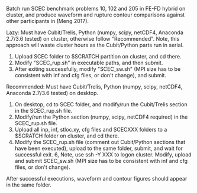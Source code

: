Batch run SCEC benchmark problems 10, 102 and 205 in FE-FD hybrid on cluster, and produce waveform and rupture contour comparisons against other participants in (Meng 2017).

Lazy: Must have Cubit/Trelis, Python (numpy, scipy, netCDF4, Anaconda 2.7/3.6 tested) on cluster, otherwise follow "Recommended". Note, this approach will waste cluster hours as the Cubit/Python parts run in serial.
1. Upload SCEC folder to $SCRATCH partition on cluster, and cd there.
2. Modify "SCEC_rup.sh" in executable paths, and then submit.
3. After exiting successfully, modify "SCEC_sw.sh" (MPI size has to be consistent with inf and cfg files, or don't change), and submit.

Recommended: Must have Cubit/Trelis, Python (numpy, scipy, netCDF4, Anaconda 2.7/3.6 tested) on desktop. 
1. On desktop, cd to SCEC folder, and modify/run the Cubit/Trelis section in the SCEC_rup.sh file.
2. Modify/run the Python section (numpy, scipy, netCDF4 required) in the SCEC_rup.sh file.
3. Upload all inp, inf, stloc.xy, cfg files and SCECXXX folders to a $SCRATCH folder on cluster, and cd there.
4. Modify the SCEC_rup.sh file (comment out Cubit/Python sections that have been executed), upload to the same folder, submit, and wait for successful exit.
6, Note, use ssh -Y XXX to logon cluster. Modify, upload and submit SCEC_sw.sh (MPI size has to be consistent with inf and cfg files, or don't change).

After successful executions, waveform and contour figures should appear in the same folder. 

